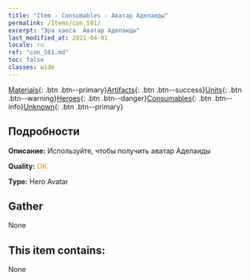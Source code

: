 ```yaml
---
title: "Item - Consumables - Аватар Аделаиды"
permalink: /Items/con_581/
excerpt: "Эра хаоса  Аватар Аделаиды"
last_modified_at: 2021-04-01
locale: ru
ref: "con_581.md"
toc: false
classes: wide
---
```

 [Materials](/ru/Items/){: .btn .btn--primary}[Artifacts](/ru/Items/Artifacts/){: .btn .btn--success}[Units](/ru/Items/Units/){: .btn .btn--warning}[Heroes](/ru/Items/Heroes/){: .btn .btn--danger}[Consumables](/ru/Items/Consumables/){: .btn .btn--info}[Unknown](/ru/Items/Unknown/){: .btn .btn--primary}

## Подробности
 **Описание:** Используйте, чтобы получить аватар Аделаиды

 **Quality:** <span style="color: #FF8C00">OK</span>

 **Type:** Hero Avatar

## Gather

  None

## This item contains:

  None

